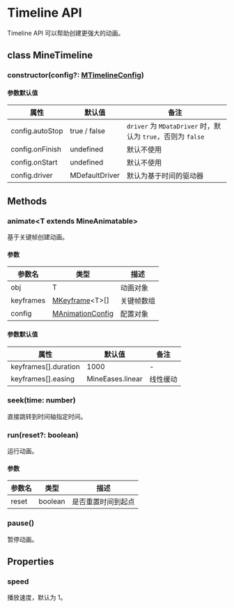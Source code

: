 # Timeline API

Timeline API 可以帮助创建更强大的动画。


## class MineTimeline

### constructor(config?: [MTimelineConfig](/api/types#mtimelineconfig))

#### 参数默认值

| 属性 | 默认值 | 备注 |
| --- | --- | --- |
| config.autoStop | true / false | `driver` 为 `MDataDriver` 时，默认为 `true`，否则为 `false` |
| config.onFinish | undefined | 默认不使用 |
| config.onStart | undefined | 默认不使用 |
| config.driver | MDefaultDriver | 默认为基于时间的驱动器 |

## Methods

### animate&lt;T extends MineAnimatable&gt;

基于关键帧创建动画。

#### 参数

| 参数名 | 类型 | 描述 |
| --- | --- | --- |
| obj | T | 动画对象 |
| keyframes | [MKeyframe](/api/types#mkeyframe-lt-t-extends-mineanimatable-gt)&lt;T&gt;[] | 关键帧数组 |
| config | [MAnimationConfig](/api/types#manimationconfig) | 配置对象 |

#### 参数默认值

| 属性 | 默认值 | 备注 |
| --- | --- | --- |
| keyframes[].duration | 1000 | - |
| keyframes[].easing | MineEases.linear | 线性缓动 |

### seek(time: number)

直接跳转到时间轴指定时间。


### run(reset?: boolean)

运行动画。

#### 参数

| 参数名 | 类型 | 描述 |
| --- | --- | --- |
| reset | boolean | 是否重置时间到起点 |

### pause()

暂停动画。

## Properties

### speed

播放速度，默认为 1。
